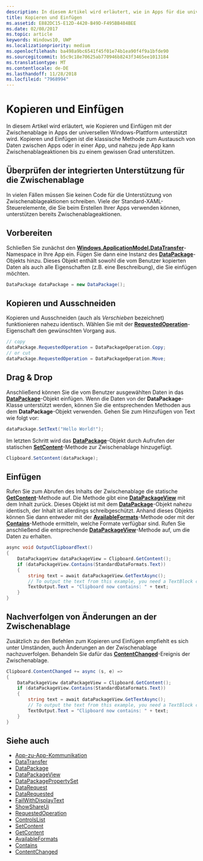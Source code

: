 ```yaml
---
description: In diesem Artikel wird erläutert, wie in Apps für die universelle Windows-Plattform (UWP) das Kopieren und Einfügen über die Zwischenablage unterstützt wird.
title: Kopieren und Einfügen
ms.assetid: E882DC15-E12D-4420-B49D-F495BB484BEE
ms.date: 02/08/2017
ms.topic: article
keywords: Windows10, UWP
ms.localizationpriority: medium
ms.openlocfilehash: ba498a9bc6541f45f01e74b1ea90f4f9a1bfde90
ms.sourcegitcommit: b5c9c18e70625ab770946b8243f3465ee1013184
ms.translationtype: MT
ms.contentlocale: de-DE
ms.lasthandoff: 11/28/2018
ms.locfileid: "7968994"
---
```

# <a name="copy-and-paste"></a>Kopieren und Einfügen

In diesem Artikel wird erläutert, wie Kopieren und Einfügen mit der Zwischenablage in Apps der universellen Windows-Plattform unterstützt wird. Kopieren und Einfügen ist die klassische Methode zum Austausch von Daten zwischen Apps oder in einer App, und nahezu jede App kann Zwischenablageaktionen bis zu einem gewissen Grad unterstützen.

## <a name="check-for-built-in-clipboard-support"></a>Überprüfen der integrierten Unterstützung für die Zwischenablage

In vielen Fällen müssen Sie keinen Code für die Unterstützung von Zwischenablageaktionen schreiben. Viele der Standard-XAML-Steuerelemente, die Sie beim Erstellen Ihrer Apps verwenden können, unterstützen bereits Zwischenablageaktionen. 

## <a name="get-set-up"></a>Vorbereiten

Schließen Sie zunächst den [**Windows.ApplicationModel.DataTransfer**](https://msdn.microsoft.com/library/windows/apps/Windows.ApplicationModel.DataTransfer)-Namespace in Ihre App ein. Fügen Sie dann eine Instanz des [**DataPackage**](https://msdn.microsoft.com/library/windows/apps/Windows.ApplicationModel.DataTransfer.DataPackage)-Objekts hinzu. Dieses Objekt enthält sowohl die vom Benutzer kopierten Daten als auch alle Eigenschaften (z.B. eine Beschreibung), die Sie einfügen möchten.

<!-- For some reason, the snippets in this file are all inline in the WDCML topic. Suggest moving to VS project with rest of snippets. -->
```cs
DataPackage dataPackage = new DataPackage();
```

<!-- AuthenticateAsync-->

## <a name="copy-and-cut"></a>Kopieren und Ausschneiden

Kopieren und Ausschneiden (auch als *Verschieben* bezeichnet) funktionieren nahezu identisch. Wählen Sie mit der [**RequestedOperation**](https://msdn.microsoft.com/library/windows/apps/Windows.ApplicationModel.DataTransfer.DataPackage.RequestedOperation)-Eigenschaft den gewünschten Vorgang aus.

```cs
// copy 
dataPackage.RequestedOperation = DataPackageOperation.Copy;
// or cut
dataPackage.RequestedOperation = DataPackageOperation.Move;
```
## <a name="drag-and-drop"></a>Drag & Drop

Anschließend können Sie die vom Benutzer ausgewählten Daten in das [**DataPackage**](https://msdn.microsoft.com/library/windows/apps/Windows.ApplicationModel.DataTransfer.DataPackage)-Objekt einfügen. Wenn die Daten von der **DataPackage**-Klasse unterstützt werden, können Sie die entsprechenden Methoden aus dem **DataPackage**-Objekt verwenden. Gehen Sie zum Hinzufügen von Text wie folgt vor:

```cs
dataPackage.SetText("Hello World!");
```

Im letzten Schritt wird das [**DataPackage**](https://msdn.microsoft.com/library/windows/apps/Windows.ApplicationModel.DataTransfer.DataPackage)-Objekt durch Aufrufen der statischen [**SetContent**](https://msdn.microsoft.com/library/windows/apps/Windows.ApplicationModel.DataTransfer.Clipboard.SetContent(Windows.ApplicationModel.DataTransfer.DataPackage))-Methode zur Zwischenablage hinzugefügt.

```cs
Clipboard.SetContent(dataPackage);
```
## <a name="paste"></a>Einfügen

Rufen Sie zum Abrufen des Inhalts der Zwischenablage die statische [**GetContent**](https://msdn.microsoft.com/library/windows/apps/Windows.ApplicationModel.DataTransfer.Clipboard.GetContent)-Methode auf. Die Methode gibt eine [**DataPackageView**](https://msdn.microsoft.com/library/windows/apps/Windows.ApplicationModel.DataTransfer.DataPackageView) mit dem Inhalt zurück. Dieses Objekt ist mit dem [**DataPackage**](https://msdn.microsoft.com/library/windows/apps/Windows.ApplicationModel.DataTransfer.DataPackage)-Objekt nahezu identisch, der Inhalt ist allerdings schreibgeschützt. Anhand dieses Objekts können Sie dann entweder mit der [**AvailableFormats**](https://msdn.microsoft.com/library/windows/apps/Windows.ApplicationModel.DataTransfer.DataPackageView.AvailableFormats)-Methode oder mit der [**Contains**](https://msdn.microsoft.com/library/windows/apps/Windows.ApplicationModel.DataTransfer.DataPackageView.Contains(System.String))-Methode ermitteln, welche Formate verfügbar sind. Rufen Sie anschließend die entsprechende [**DataPackageView**](https://msdn.microsoft.com/library/windows/apps/Windows.ApplicationModel.DataTransfer.DataPackageView)-Methode auf, um die Daten zu erhalten.

```cs
async void OutputClipboardText()
{
    DataPackageView dataPackageView = Clipboard.GetContent();
    if (dataPackageView.Contains(StandardDataFormats.Text))
    {
        string text = await dataPackageView.GetTextAsync();
        // To output the text from this example, you need a TextBlock control
        TextOutput.Text = "Clipboard now contains: " + text;
    }
}
```

## <a name="track-changes-to-the-clipboard"></a>Nachverfolgen von Änderungen an der Zwischenablage

Zusätzlich zu den Befehlen zum Kopieren und Einfügen empfiehlt es sich unter Umständen, auch Änderungen an der Zwischenablage nachzuverfolgen. Behandeln Sie dafür das [**ContentChanged**](https://msdn.microsoft.com/library/windows/apps/Windows.ApplicationModel.DataTransfer.Clipboard.ContentChanged)-Ereignis der Zwischenablage.

```cs
Clipboard.ContentChanged += async (s, e) => 
{
    DataPackageView dataPackageView = Clipboard.GetContent();
    if (dataPackageView.Contains(StandardDataFormats.Text))
    {
        string text = await dataPackageView.GetTextAsync();
        // To output the text from this example, you need a TextBlock control
        TextOutput.Text = "Clipboard now contains: " + text;
    }
}
```

## <a name="see-also"></a>Siehe auch

* [App-zu-App-Kommunikation](index.md)
* [DataTransfer](https://msdn.microsoft.com/library/windows/apps/windows.applicationmodel.datatransfer.aspx)
* [DataPackage](https://msdn.microsoft.com/library/windows/apps/windows.applicationmodel.datatransfer.datapackage.aspx)
* [DataPackageView](https://msdn.microsoft.com/library/windows/apps/windows.applicationmodel.datatransfer.datapackageview.aspx)
* [DataPackagePropertySet]( https://msdn.microsoft.com/library/windows/apps/windows.applicationmodel.datatransfer.datapackagepropertyset.aspx)
* [DataRequest](https://msdn.microsoft.com/library/windows/apps/windows.applicationmodel.datatransfer.datarequest.aspx) 
* [DataRequested]( https://msdn.microsoft.com/library/windows/apps/windows.applicationmodel.datatransfer.datatransfermanager.datarequested.aspx)
* [FailWithDisplayText](https://msdn.microsoft.com/library/windows/apps/windows.applicationmodel.datatransfer.datarequest.failwithdisplaytext.aspx)
* [ShowShareUi](https://msdn.microsoft.com/library/windows/apps/windows.applicationmodel.datatransfer.datatransfermanager.showshareui.aspx)
* [RequestedOperation](https://msdn.microsoft.com/library/windows/apps/windows.applicationmodel.datatransfer.datapackage.requestedoperation.aspx) 
* [ControlsList](https://msdn.microsoft.com/library/windows/apps/xaml/mt185406.aspx)
* [SetContent](https://msdn.microsoft.com/library/windows/apps/xaml/windows.applicationmodel.datatransfer.clipboard.setcontent.aspx)
* [GetContent](https://msdn.microsoft.com/library/windows/apps/xaml/windows.applicationmodel.datatransfer.clipboard.getcontent.aspx)
* [AvailableFormats](https://msdn.microsoft.com/library/windows/apps/windows.applicationmodel.datatransfer.datapackageview.availableformats.aspx)
* [Contains](https://msdn.microsoft.com/library/windows/apps/windows.applicationmodel.datatransfer.datapackageview.contains.aspx)
* [ContentChanged](https://msdn.microsoft.com/library/windows/apps/xaml/windows.applicationmodel.datatransfer.clipboard.contentchanged.aspx)

